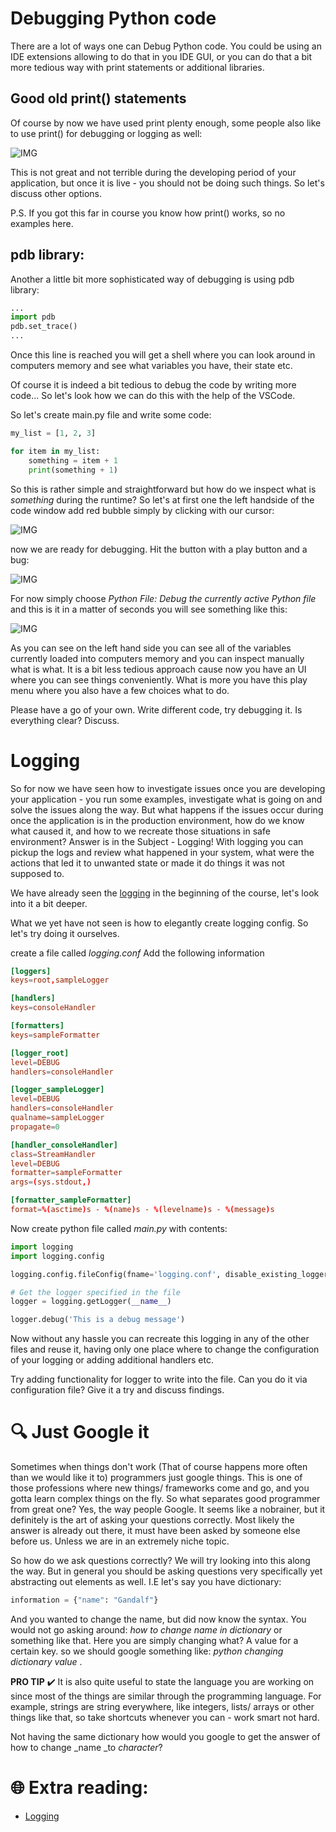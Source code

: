 # Debugging Python code

There are a lot of ways one can Debug Python code. You could be using an IDE extensions allowing to do that in you IDE GUI, or you can do that a bit more tedious way with print statements or additional libraries.


## Good old print() statements

Of course by now we have used print plenty enough, some people also like to use print() for debugging or logging as well:

![IMG](https://github.com/CodeAcademy-Online/python-new-material-level2/blob/master/images/debug4.png)

This is not great and not terrible during the developing period of your application, but once it is live - you should not be doing such things. So let's discuss other options.

P.S. If you got this far in course you know how print() works, so no examples here.

## pdb library:

Another a little bit more sophisticated way of debugging is using pdb library:

```python
...
import pdb
pdb.set_trace()
...
``` 

Once this line is reached you will get a shell where you can look around in computers memory and see what variables you have, their state etc.

Of course it is indeed a bit tedious to debug the code by writing more code... So let's look how we can do this with the help of the VSCode. 

So let's create main.py file and write some code:

```python
my_list = [1, 2, 3]

for item in my_list:
    something = item + 1
    print(something + 1)
```


So this is rather simple and straightforward but how do we inspect what is _something_ during the runtime? So let's at first one the left handside of the code window add red bubble simply by clicking with our cursor:

![IMG](https://github.com/CodeAcademy-Online/python-new-material-level2/blob/master/images/debug1.jpg)

now we are ready for debugging. Hit the button with a play button and a bug:

![IMG](https://github.com/CodeAcademy-Online/python-new-material-level2/blob/master/images/debug2.jpg)

For now simply choose _Python File: Debug the currently active Python file_ and this is it in a matter of seconds you will see something like this:

![IMG](https://github.com/CodeAcademy-Online/python-new-material-level2/blob/master/images/debug3.jpg)


As you can see on the left hand side you can see all of the variables currently loaded into computers memory and you can inspect manually what is what. It is a bit less tedious approach cause now you have an UI where you can see things conveniently. What is more you have this play menu where you also have a few choices what to do.

Please have a go of your own. Write different code, try debugging it. Is everything clear? Discuss.

# Logging

So for now we have seen how to investigate issues once you are developing your application - you run some examples, investigate what is going on and solve the issues along the way. But what happens if the issues occur during once the application is in the production environment, how do we know what caused it, and how to we recreate those situations in safe environment? Answer is in the Subject - Logging!
With logging you can pickup the logs and review what happened in your system, what were the actions that led it to unwanted state or made it do things it was not supposed to.

We have already seen the [logging](https://github.com/CodeAcademy-Online/python-new-material/wiki/Lesson-14:-Logging) in the beginning of the course, let's look into it a bit deeper.

What we yet have not seen is how to elegantly create logging config. So let's try doing it ourselves.

create a file called _logging.conf_ 
Add the following information

```conf
[loggers]
keys=root,sampleLogger

[handlers]
keys=consoleHandler

[formatters]
keys=sampleFormatter

[logger_root]
level=DEBUG
handlers=consoleHandler

[logger_sampleLogger]
level=DEBUG
handlers=consoleHandler
qualname=sampleLogger
propagate=0

[handler_consoleHandler]
class=StreamHandler
level=DEBUG
formatter=sampleFormatter
args=(sys.stdout,)

[formatter_sampleFormatter]
format=%(asctime)s - %(name)s - %(levelname)s - %(message)s
```

Now create python file called _main.py_ with contents:

```python
import logging
import logging.config

logging.config.fileConfig(fname='logging.conf', disable_existing_loggers=False)

# Get the logger specified in the file
logger = logging.getLogger(__name__)

logger.debug('This is a debug message')
```

Now without any hassle you can recreate this logging in any of the other files and reuse it, having only one place where to change the configuration of your logging or adding additional handlers etc.

Try adding functionality for logger to write into the file. Can you do it via configuration file? Give it a try and discuss findings.


# 🔍 Just Google it

Sometimes when things don't work (That of course happens more often than we would like it to) programmers just google things. This is one of those professions where new things/ frameworks come and go, and you gotta learn complex things on the fly. So what separates good programmer from great one? Yes, the way people Google. It seems like a nobrainer, but it definitely is the art of asking your questions correctly. Most likely the answer is already out there, it must have been asked by someone else before us. Unless we are in an extremely niche topic. 

So how do we ask questions correctly? We will try looking into this along the way. But in general you should be asking questions very specifically yet abstracting out elements as well. I.E let's say you have dictionary:

```python
information = {"name": "Gandalf"}
```

And you wanted to change the name, but did now know the syntax. You would not go asking around: _how to change name in dictionary_ or something like that. Here you are simply changing what? A value for a certain key. so we should google something like: _python changing dictionary value_ . 

**PRO TIP** ✔️ It is also quite useful to state the language you are working on since most of the things are similar through the programming language. For example, strings are string everywhere, like integers, lists/ arrays or other things like that, so take shortcuts whenever you can - work smart not hard. 


Not having the same dictionary how would you google to get the answer of how to change _name _to _character_?



# 🌐 Extra reading:

* [Logging](https://realpython.com/python-logging/#classes-and-functions)






